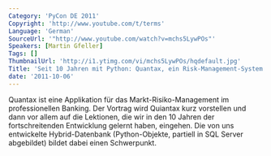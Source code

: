 ```yaml
---
Category: 'PyCon DE 2011'
Copyright: 'http://www.youtube.com/t/terms'
Language: 'German'
SourceUrl: '"http://www.youtube.com/watch?v=mchs5LywPOs"'
Speakers: [Martin Gfeller]
Tags: []
ThumbnailUrl: 'http://i1.ytimg.com/vi/mchs5LywPOs/hqdefault.jpg'
Title: 'Seit 10 Jahren mit Python: Quantax, ein Risk-Management-System f\xFCr Banken\'
date: '2011-10-06'
---
```

Quantax ist eine Applikation für das Markt-Risiko-Management im professionellen Banking. Der Vortrag wird Quiantax kurz vorstellen und dann vor allem auf die Lektionen, die wir in den 10 Jahren der fortschreitenden Entwicklung gelernt haben, eingehen. Die von uns entwickelte Hybrid-Datenbank (Python-Objekte, partiell in SQL Server abgebildet) bildet dabei einen Schwerpunkt.
